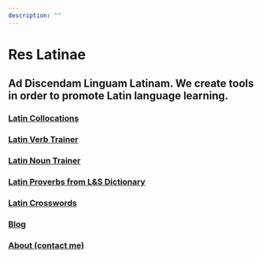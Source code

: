 ```yaml
---
description: ""
---
```

# Res Latinae 

## Ad Discendam Linguam Latinam. We create tools in order to promote Latin language learning.

### [Latin Collocations](/collocations)

### [Latin Verb Trainer](/verbs)

### [Latin Noun Trainer](/nouns)

### [Latin Proverbs from L&S Dictionary](/el_lewis_and_short.html)

### [Latin Crosswords](https://www.amazon.com/dp/B08LNQ7NQT)

### [Blog](/latin_blog/)

### [About (contact me)](about)
